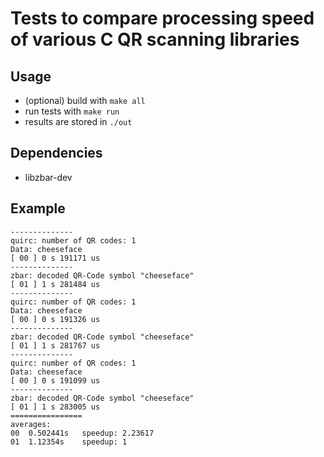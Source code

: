 # Tests to compare processing speed of various C QR scanning libraries

## Usage

 - (optional) build with `make all`
 - run tests with `make run`
 - results are stored in `./out`

## Dependencies

 - libzbar-dev

## Example

    --------------
    quirc: number of QR codes: 1
    Data: cheeseface
    [ 00 ] 0 s 191171 us
    --------------
    zbar: decoded QR-Code symbol "cheeseface"
    [ 01 ] 1 s 281484 us
    --------------
    quirc: number of QR codes: 1
    Data: cheeseface
    [ 00 ] 0 s 191326 us
    --------------
    zbar: decoded QR-Code symbol "cheeseface"
    [ 01 ] 1 s 281767 us
    --------------
    quirc: number of QR codes: 1
    Data: cheeseface
    [ 00 ] 0 s 191099 us
    --------------
    zbar: decoded QR-Code symbol "cheeseface"
    [ 01 ] 1 s 283005 us
    ================
    averages:
    00	0.502441s	speedup: 2.23617
    01	1.12354s	speedup: 1
